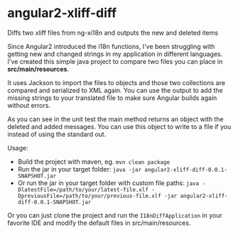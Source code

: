 # angular2-xliff-diff
Diffs two xliff files from ng-xi18n and outputs the new and deleted items

Since Angular2 introduced the i18n functions, I've been struggling with getting new and changed strings in my 
application in different languages. I've created this simple java project to compare two files you can place in 
**src/main/resources**.

It uses Jackson to import the files to objects and those two collections are compared and serialized to XML again. You 
can use the output to add the missing strings to your translated file to make sure Angular builds again without errors.

As you can see in the unit test the main method returns an object with the deleted and added messages. You can use this 
object to write to a file if you instead of using the standard out.
 
Usage:
 * Build the project with maven, eg. `mvn clean package`
 * Run the jar in your target folder: `java -jar angular2-xliff-diff-0.0.1-SNAPSHOT.jar`
 * Or run the jar in your target folder with custom file paths: `java -DlatestFile=/path/to/your/latest-file.xlf -DpreviousFile=/path/to/your/previous-file.xlf -jar angular2-xliff-diff-0.0.1-SNAPSHOT.jar`
  
Or you can just clone the project and run the `I18nDiffApplication` in your favorite IDE and modify the default files in src/main/resources.

